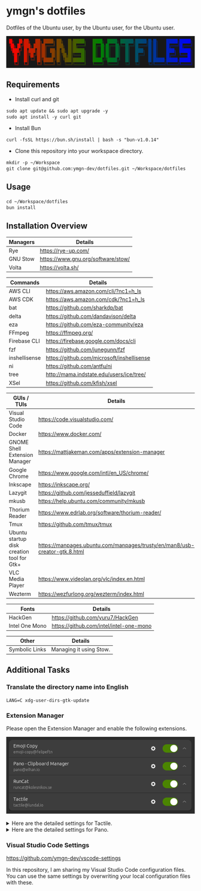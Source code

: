 # ymgn's dotfiles

Dotfiles of the Ubuntu user, by the Ubuntu user, for the Ubuntu user.

![](https://github.com/ymgn-dev/dotfiles/blob/main/resources/logo.png)

## Requirements

- Install curl and git

```shell
sudo apt update && sudo apt upgrade -y
sudo apt install -y curl git
```

- Install Bun

```shell
curl -fsSL https://bun.sh/install | bash -s "bun-v1.0.14"
```

- Clone this repository into your workspace directory.

```shell
mkdir -p ~/Workspace
git clone git@github.com:ymgn-dev/dotfiles.git ~/Workspace/dotfiles
```

## Usage

```shell
cd ~/Workspace/dotfiles
bun install
```

## Installation Overview

| Managers | Details                            |
| -------- | ---------------------------------- |
| Rye      | https://rye-up.com/                |
| GNU Stow | https://www.gnu.org/software/stow/ |
| Volta    | https://volta.sh/                  |

| Commands      | Details                                    |
| ------------- | ------------------------------------------ |
| AWS CLI       | https://aws.amazon.com/cli/?nc1=h_ls       |
| AWS CDK       | https://aws.amazon.com/cdk/?nc1=h_ls       |
| bat           | https://github.com/sharkdp/bat             |
| delta         | https://github.com/dandavison/delta        |
| eza           | https://github.com/eza-community/eza       |
| FFmpeg        | https://ffmpeg.org/                        |
| Firebase CLI  | https://firebase.google.com/docs/cli       |
| fzf           | https://github.com/junegunn/fzf            |
| inshellisense | https://github.com/microsoft/inshellisense |
| ni            | https://github.com/antfu/ni                |
| tree          | http://mama.indstate.edu/users/ice/tree/   |
| XSel          | https://github.com/kfish/xsel              |

| GUIs / TUIs                                | Details                                                                    |
| ------------------------------------------ | -------------------------------------------------------------------------- |
| Visual Studio Code                         | https://code.visualstudio.com/                                             |
| Docker                                     | https://www.docker.com/                                                    |
| GNOME Shell Extension Manager              | https://mattjakeman.com/apps/extension-manager                             |
| Google Chrome                              | https://www.google.com/intl/en_US/chrome/                                  |
| Inkscape                                   | https://inkscape.org/                                                      |
| Lazygit                                    | https://github.com/jesseduffield/lazygit                                   |
| mkusb                                      | https://help.ubuntu.com/community/mkusb                                    |
| Thorium Reader                             | https://www.edrlab.org/software/thorium-reader/                            |
| Tmux                                       | https://github.com/tmux/tmux                                               |
| Ubuntu startup disk creation tool for Gtk+ | https://manpages.ubuntu.com/manpages/trusty/en/man8/usb-creator-gtk.8.html |
| VLC Media Player                           | https://www.videolan.org/vlc/index.en.html                                 |
| Wezterm                                    | https://wezfurlong.org/wezterm/index.html                                  |

| Fonts          | Details                                 |
| -------------- | --------------------------------------- |
| HackGen        | https://github.com/yuru7/HackGen        |
| Intel One Mono | https://github.com/intel/intel-one-mono |

| Other          | Details                 |
| -------------- | ----------------------- |
| Symbolic Links | Managing it using Stow. |

## Additional Tasks

### Translate the directory name into English

```shell
LANG=C xdg-user-dirs-gtk-update
```

### Extension Manager

Please open the Extension Manager and enable the following extensions.

![](https://github.com/ymgn-dev/dotfiles/blob/main/resources/extension-manager.png)

<details>
<summary>Here are the detailed settings for Tactile.</summary>

![](https://github.com/ymgn-dev/dotfiles/blob/main/resources/tactile/tactile_layout1.png)
![](https://github.com/ymgn-dev/dotfiles/blob/main/resources/tactile/tactile_layout2.png)
![](https://github.com/ymgn-dev/dotfiles/blob/main/resources/tactile/tactile_layout3.png)
![](https://github.com/ymgn-dev/dotfiles/blob/main/resources/tactile/tactile_layout4.png)
![](https://github.com/ymgn-dev/dotfiles/blob/main/resources/tactile/tactile_keyboard_shortcuts.png)
![](https://github.com/ymgn-dev/dotfiles/blob/main/resources/tactile/tactile_advanced.png)

</details>

<details>
<summary>Here are the detailed settings for Pano.</summary>

![](https://github.com/ymgn-dev/dotfiles/blob/main/resources/pano/pano_keyboard_shortcuts.png)

</details>

### Visual Studio Code Settings

https://github.com/ymgn-dev/vscode-settings

In this repository, I am sharing my Visual Studio Code configuration files.
You can use the same settings by overwriting your local configuration files with these.
